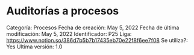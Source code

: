 # Auditorías a procesos

Categoría: Procesos
Fecha de creación: May 5, 2022
Fecha de última modificación: May 5, 2022
Identificador: P25
Liga: https://www.notion.so/386d7b5b7b17435eb70e22f8f6ee7f08
Se utiliza?: Yes
Última versión: 1.0